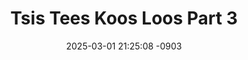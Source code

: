 ---
layout: movie-video-data
date: 2025-03-01 21:25:08 -0903
categories: movie

# Site Attributes
title: "Tsis Tees Koos Loos Part 3"
permalink: "/movie/Tsis_Tees_Koos_Loos_Part_3"

# Movie Attributes
synopsis: ""
producer: "S.L. New Productions"
director: "Seng Lee"
writer: ""
video_link: "https://youtu.be/pJsIObpMegM?si=CQeyDfH4xh0JiOQS"
genre: "Comedy Drama"
year: ""
release_type: "DVD"
storage: "Center for Hmong Studies"
thumbnail: "/assets/images/movie_thumbnails/Tsis Tees Koos Loos Part 3.jpeg"
publishing_company: "S.L. New Productions"

# Sequels + Parts
base_movie: "Tsis Tees Koos Loos Part 1, 2"
total_parts: 2
sequel: ""

# Movie Cast
cast:
- name: "Thaij Yaj"
- name: "Nkauj Khw Thoj"
- name: "Txais Hawj"
- name: "Paj Thoj"
- name: "Tub Lauj"
- name: "Xis Vaj"
- name: "Xeem Lis"
- name: "Kiab Thoj"
- name: "Txhiaj Kaub Lis"
---